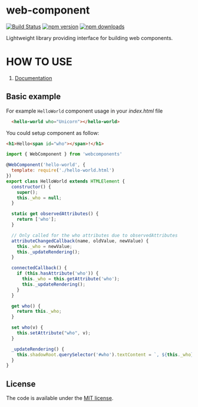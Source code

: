 # web-component

[![Build Status](https://travis-ci.org/vardius/web-component.svg?branch=master)](https://travis-ci.org/vardius/web-component)
[![npm version](https://img.shields.io/npm/v/web-component.svg?style=flat-square)](https://www.npmjs.com/package/web-component)
[![npm downloads](https://img.shields.io/npm/dm/web-component.svg?style=flat-square)](https://www.npmjs.com/package/web-component)

Lightweight library providing interface for building web components.

HOW TO USE
==================================================

1. [Documentation](https://github.com/vardius/web-component/wiki)

## Basic example

For example `HelloWorld` component usage in your *index.html* file

```html
  <hello-world who="Unicorn"></hello-world>
```

You could setup component as follow:

```html
<h1>Hello<span id="who"></span>!</h1>
```

```javascript
import { WebComponent } from 'webcomponents'

@WebComponent('hello-world', {
  template: require('./hello-world.html')
})
export class HelloWorld extends HTMLElement {
  constructor() {
    super();
    this._who = null;
  }

  static get observedAttributes() {
    return ['who'];
  }

  // Only called for the who attributes due to observedAttributes
  attributeChangedCallback(name, oldValue, newValue) {
    this._who = newValue;
    this._updateRendering();
  }

  connectedCallback() {
    if (this.hasAttribute('who')) {
      this._who = this.getAttribute('who');
      this._updateRendering();
    }
  }

  get who() {
    return this._who;
  }

  set who(v) {
    this.setAttribute("who", v);
  }

  _updateRendering() {
    this.shadowRoot.querySelector('#who').textContent = `, ${this._who}`;
  }
}
```

## License

The code is available under the [MIT license](LICENSE.md).
